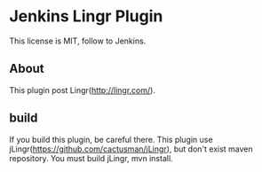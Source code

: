 Jenkins Lingr Plugin
====================
This license is MIT, follow to Jenkins.

About
-----
This plugin post Lingr(http://lingr.com/).

build
-----
If you build this plugin, be careful there.
This plugin use jLingr(https://github.com/cactusman/jLingr), but don't exist maven repository.
You must build jLingr, mvn install.
